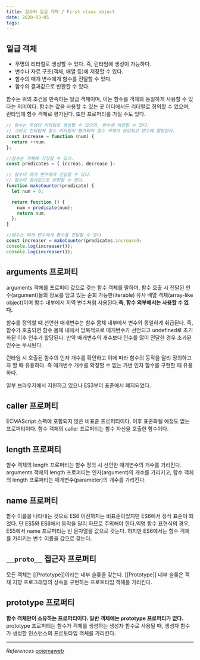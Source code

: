 ```yaml
---
title: 함수와 일급 객체 / First class object
date: 2020-03-05
tags:
---
```


## 일급 객체

- 무명의 리터럴로 생성할 수 있다. 즉, 런타임에 생성이 가능하다.
- 변수나 자료 구조(객체, 배열 등)에 저장할 수 있다.
- 함수의 매개 변수에게 함수를 전달할 수 있다.
- 함수의 결과값으로 반환할 수 있다.

함수는 위의 조건을 만족하는 일급 객체이며, 이는 함수를 객체와 동일하게 사용할 수 있다는 의미이다. 함수는 값을 사용할 수 있는 곳 어디에서든 리터럴로 정의할 수 있으며, 런타임에 함수 객체로 평가된다. 또한 프로퍼티를 가질 수도 있다.

```javascript
// 함수는 무명의 리터럴로 생성할 수 있으며, 변수에 저장할 수 있다.
// 그리고 런타임에 함수 리터럴이 평가되어 함수 객체가 생성되고 변수에 할당된다.
const increase = function (num) {
  return ++num;
};

//함수는 객체에 저장할 수 있다.
const predicates = { increas, decrease };

// 함수의 매개 변수에게 전달할 수 있다.
// 함수의 결과값으로 반환할 수 있다.
function makeCounter(predicate) {
  let num = 0;

  return function () {
    num = predicate(num);
    return num;
  };
}

//함수는 매개 변수에게 함수를 전달할 수 있다.
const increaser = makeCounter(predicates.increase);
console.log(increaser());
console.log(increaser());
```

## arguments 프로퍼티

arguments 객체를 프로퍼티 값으로 갖는 함수 객체를 말하며, 함수 호출 시 전달된 인수(argument)들의 정보를 담고 있는 순회 가능한(iterable) 유사 배열 객체(array-like object)이며 함수 내부에서 지역 변수처럼 사용된다.**즉, 함수 외부에서는 사용할 수 없다.**

함수를 정의할 때 선언한 매개변수는 함수 몸체 내부에서 변수와 동일하게 취급된다. 즉, 함수가 호출되면 함수 몸체 내에서 암묵적으로 매개변수가 선언되고 undefined로 초기화된 이후 인수가 할당된다. 만약 매개변수의 개수보다 인수를 많이 전달한 경우 초과된 인수는 무시된다.

런타임 시 호출된 함수의 인자 개수를 확인하고 이에 따라 함수의 동작을 달리 정의하고자 할 때 유용하다. 즉 매개변수 개수를 확정할 수 없는 가변 인자 함수를 구현할 때 유용하다.

일부 브라우저에서 지원하고 있으나 ES3부터 표준에서 폐지되었다.

## caller 프로퍼티

ECMAScript 스펙에 포함되지 않은 비표준 프로퍼티이다. 이후 표준화될 예정도 없는 프로퍼티이다. 함수 객체의 caller 프로퍼티는 함수 자신을 호출한 함수이다.

## length 프로퍼티

함수 객체의 length 프로퍼티는 함수 정의 시 선언한 매개변수의 개수를 가리킨다. arguments 객체의 length 프로퍼티는 인자(argument)의 개수를 가리키고, 함수 객체의 length 프로퍼티는 매개변수(parameter)의 개수를 가리킨다.

## name 프로퍼티

함수 이름을 나타내는 것으로 ES6 이전까지는 비표준이었지만 ES6에서 정식 표준이 되었다. 단 ES5와 ES6에서 동작을 달리 하므로 주의해야 한다.익명 함수 표현식의 경우, ES5에서 name 프로퍼티는 빈 문자열을 값으로 갖는다. 하지만 ES6에서는 함수 객체를 가리키는 변수 이름을 값으로 갖는다.

## `__proto__` 접근자 프로퍼티

모든 객체는 \[[Prototype]]이라는 내부 슬롯을 갖는다. \[[Prototype]] 내부 슬롯은 객체 지향 프로그래밍의 상속을 구현하는 프로토타입 객체를 가리킨다.

## prototype 프로퍼티

**함수 객체만이 소유하는 프로퍼티이다. 일반 객체에는 prototype 프로퍼티가 없다.** prototype 프로퍼티는 함수가 객체를 생성하는 생성자 함수로 사용될 때, 생성자 함수가 생성할 인스턴스의 프로토타입 객체를 가리킨다.

---

_References_
[poiemaweb](https://poiemaweb.com/fastcampus/first-class-object)
